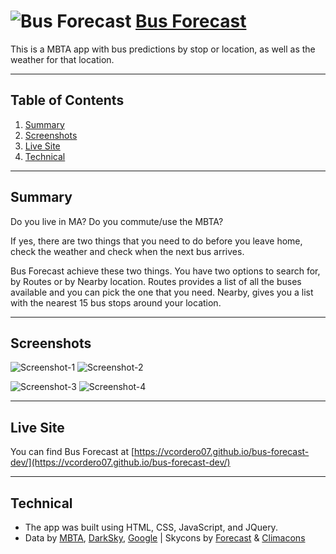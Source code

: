 # ![Bus Forecast](https://github.com/vcordero07/bus-forecast-dev/raw/master/img/bus-forecast-Logo-64.png "Bus Forecast") [Bus Forecast](https://vcordero07.github.io/bus-forecast-dev/)
This is a MBTA app with bus predictions by stop or location, as well as the weather for that location.

---
## Table of Contents
1. [Summary](#summary)
2. [Screenshots](#screenshots)
3. [Live Site](#live-site)
4. [Technical](#technical)

---
## Summary

Do you live in MA? Do you commute/use the MBTA?

If yes, there are two things that you need to do before you leave home, check the weather and check when the next bus arrives.

Bus Forecast achieve these two things. You have two options to search for, by Routes or by Nearby location. Routes provides a list of all the buses available and you can pick the one that you need. Nearby, gives you a list with the nearest 15 bus stops around your location.

---
## Screenshots

![Screenshot-1](https://github.com/vcordero07/bus-forecast-dev/raw/uat/img/Screenshot-1.png "Screenshot-1")
![Screenshot-2](https://github.com/vcordero07/bus-forecast-dev/raw/uat/img/Screenshot-2.png "Screenshot-2")

![Screenshot-3](https://github.com/vcordero07/bus-forecast-dev/raw/uat/img/Screenshot-3.png "Screenshot-3")
![Screenshot-4](https://github.com/vcordero07/bus-forecast-dev/raw/uat/img/Screenshot-4.png "Screenshot-4")

---
## Live Site

You can find Bus Forecast at [https://vcordero07.github.io/bus-forecast-dev/](https://vcordero07.github.io/bus-forecast-dev/)

---
## Technical

* The app was built using HTML, CSS, JavaScript, and JQuery.
* Data by [MBTA](http://www.mbta.com/rider_tools/developers/), [DarkSky](https://darksky.net/dev/), [Google](https://developers.google.com/maps/) | Skycons by [Forecast](https://forecast.io) & [Climacons](https://adamwhitcroft.com/climacons/)
